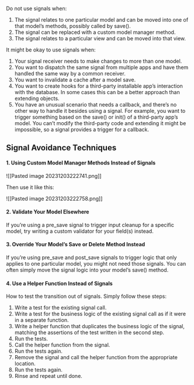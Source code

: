 Do not use signals when:
1. The signal relates to one particular model and can be moved into one of that model’s methods, possibly called by save().
2. The signal can be replaced with a custom model manager method.
3. The signal relates to a particular view and can be moved into that view.

It might be okay to use signals when:
1. Your signal receiver needs to make changes to more than one model.
2. You want to dispatch the same signal from multiple apps and have them handled the same way by a common receiver.
3. You want to invalidate a cache after a model save.
4. You want to create hooks for a third-party installable app’s interaction with the database. In some cases this can be a better approach than extending objects.
5. You have an unusual scenario that needs a callback, and there’s no other way to handle it besides using a signal. For example, you want to trigger something based on the save() or init() of a third-party app’s model. You can’t modify the third-party code and extending it might be impossible, so a signal provides a trigger for a callback.

## Signal Avoidance Techniques

#### 1. Using Custom Model Manager Methods Instead of Signals

![[Pasted image 20231203222741.png]]

Then use it like this:

![[Pasted image 20231203222758.png]]

#### 2. Validate Your Model Elsewhere

If you’re using a pre_save signal to trigger input cleanup for a specific model, try writing a custom validator for your field(s) instead.

#### 3. Override Your Model’s Save or Delete Method Instead

If you’re using pre_save and post_save signals to trigger logic that only applies to one particular model, you might not need those signals. You can often simply move the signal logic into your model’s save() method.

#### 4. Use a Helper Function Instead of Signals

How to test the transition out of signals. Simply follow these steps:
1. Write a test for the existing signal call.
2. Write a test for the business logic of the existing signal call as if it were in a separate function.
3. Write a helper function that duplicates the business logic of the signal, matching the assertions of the test written in the second step.
4. Run the tests.
5. Call the helper function from the signal.
6. Run the tests again.
7. Remove the signal and call the helper function from the appropriate location.
8. Run the tests again.
9. Rinse and repeat until done.

